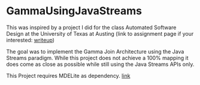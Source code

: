 # GammaUsingJavaStreams

This was inspired by a project I did for the class Automated Software Design at the University of Texas at Austing (link to assignment page if your interested: [writeup](http://www.cs.utexas.edu/users/dsb/cs392f/Assignments/GammaProject/index.html))

The goal was to implement the Gamma Join Architecture using the Java Streams paradigm. While this project does not achieve a 100% mapping it does come as close as possible while still using the Java Streams APIs only.

This Project requires MDELite as dependency. [link](https://www.cs.utexas.edu/users/schwartz/MDELite/index.html)
